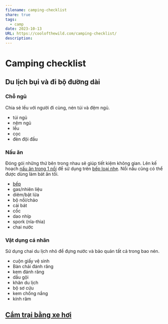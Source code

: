 ```yaml
---
filename: camping-checklist
share: true
tags:
  - camp
date: 2023-10-13
URL: https://coolofthewild.com/camping-checklist/
description: 
---
```


# Camping checklist
## Du lịch bụi và đi bộ đường dài
### Chỗ ngủ
Chia sẻ lều với người đi cùng, nén túi và đệm ngủ.

- túi ngủ
- nệm ngủ
- lều
- cọc
- đèn đội đầu
### Nấu ăn

Đóng gói những thứ bên trong nhau sẽ giúp tiết kiệm không gian. Lên kế hoạch [nấu ăn trong 1 nồi](https://coolofthewild.com/camping/one-pot-camping-meals) để sử dụng trên [bếp loại nhẹ](https://coolofthewild.com/gear/best-backpacking-stoves ). Nồi nấu cũng có thể được dùng làm bát ăn tối.

- [bếp](./diy-alcohol-stove.md)
- gas/nhiên liệu
- diêm/bật lửa
- bộ nồi/chảo
- cái bát
- cốc
- dao nhíp
- spork (nĩa-thìa)
- chai nước

### Vật dụng cá nhân

Sử dụng chai du lịch nhỏ để đựng nước và bảo quản tất cả trong bao nén.

- cuộn giấy vệ sinh
- Bàn chải đánh răng
- kem đánh răng
- dầu gội
- khăn du lịch
- bộ sơ cứu
- kem chống nắng
- kính râm

## [Cắm trại bằng xe hơi](../../C%E1%BA%AFm%20tr%E1%BA%A1i%20b%E1%BA%B1ng%20xe%20h%C6%A1i.md)